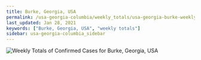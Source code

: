 ```yaml
---
title: Burke, Georgia, USA
permalink: /usa-georgia-columbia/weekly_totals/usa-georgia-burke-weekly_totals.html
last_updated: Jan 28, 2021
keywords: ["Burke, Georgia, USA", "weekly totals"]
sidebar: usa-georgia-columbia_sidebar
---
```


![Weekly Totals of Confirmed Cases for Burke, Georgia, USA](/covid_tracker/images/graphs/usa-georgia-burke-weekly_totals_graph.png)
